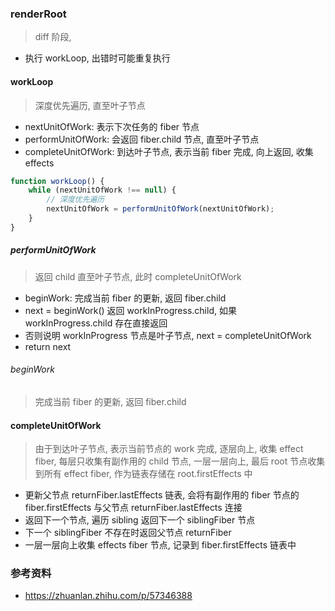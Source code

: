 ### renderRoot
> diff 阶段, 
- 执行 workLoop, 出错时可能重复执行

#### workLoop
> 深度优先遍历, 直至叶子节点
- nextUnitOfWork: 表示下次任务的 fiber 节点
- performUnitOfWork: 会返回 fiber.child 节点, 直至叶子节点
- completeUnitOfWork: 到达叶子节点, 表示当前 fiber 完成, 向上返回, 收集 effects
```ts
function workLoop() {
    while (nextUnitOfWork !== null) {
        // 深度优先遍历
        nextUnitOfWork = performUnitOfWork(nextUnitOfWork);
    }
}
```

##### performUnitOfWork
> 返回 child 直至叶子节点, 此时 completeUnitOfWork
- beginWork: 完成当前 fiber 的更新, 返回 fiber.child
- next = beginWork() 返回 workInProgress.child, 如果 workInProgress.child 存在直接返回
- 否则说明 workInProgress 节点是叶子节点, next = completeUnitOfWork
- return next


###### beginWork
> 完成当前 fiber 的更新, 返回 fiber.child

#### completeUnitOfWork
> 由于到达叶子节点, 表示当前节点的 work 完成, 逐层向上, 收集 effect fiber, 每层只收集有副作用的 child 节点, 一层一层向上, 最后 root 节点收集到所有 effect fiber, 作为链表存储在 root.firstEffects 中
- 更新父节点 returnFiber.lastEffects 链表, 会将有副作用的 fiber 节点的 fiber.firstEffects 与父节点 returnFiber.lastEffects 连接
- 返回下一个节点, 遍历 sibling 返回下一个 siblingFiber 节点
- 下一个 siblingFiber 不存在时返回父节点 returnFiber
- 一层一层向上收集 effects fiber 节点, 记录到 fiber.firstEffects 链表中

### 参考资料
- https://zhuanlan.zhihu.com/p/57346388
